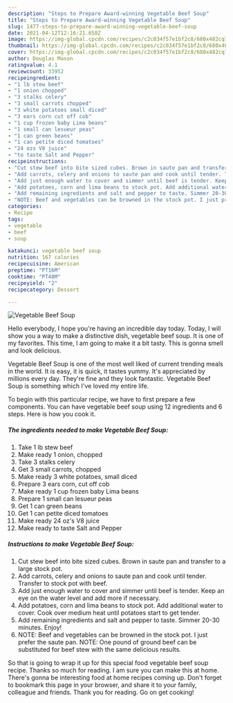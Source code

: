 ```yaml
---
description: "Steps to Prepare Award-winning Vegetable Beef Soup"
title: "Steps to Prepare Award-winning Vegetable Beef Soup"
slug: 1477-steps-to-prepare-award-winning-vegetable-beef-soup
date: 2021-04-12T12:16:21.658Z
image: https://img-global.cpcdn.com/recipes/c2c034f57e1bf2c8/680x482cq70/vegetable-beef-soup-recipe-main-photo.jpg
thumbnail: https://img-global.cpcdn.com/recipes/c2c034f57e1bf2c8/680x482cq70/vegetable-beef-soup-recipe-main-photo.jpg
cover: https://img-global.cpcdn.com/recipes/c2c034f57e1bf2c8/680x482cq70/vegetable-beef-soup-recipe-main-photo.jpg
author: Douglas Mason
ratingvalue: 4.1
reviewcount: 33952
recipeingredient:
- "1 lb stew beef"
- "1 onion chopped"
- "3 stalks celery"
- "3 small carrots chopped"
- "3 white potatoes small diced"
- "3 ears corn cut off cob"
- "1 cup frozen baby Lima beans"
- "1 small can lesueur peas"
- "1 can green beans"
- "1 can petite diced tomatoes"
- "24 ozs V8 juice"
- "to taste Salt and Pepper"
recipeinstructions:
- "Cut stew beef into bite sized cubes. Brown in saute pan and transfer to a large stock pot."
- "Add carrots, celery and onions to saute pan and cook until tender. Transfer to stock pot with beef."
- "Add just enough water to cover and simmer until beef is tender. Keep an eye on the water level and add more if necessary."
- "Add potatoes, corn and lima beans to stock pot. Add additional water to cover. Cook over medium heat until potatoes start to get tender."
- "Add remaining ingredients and salt and pepper to taste. Simmer 20-30 minutes. Enjoy!"
- "NOTE: Beef and vegetables can be browned in the stock pot. I just prefer the saute pan. NOTE: One pound of ground beef can be substituted for beef stew with the same delicious results."
categories:
- Recipe
tags:
- vegetable
- beef
- soup

katakunci: vegetable beef soup 
nutrition: 167 calories
recipecuisine: American
preptime: "PT16M"
cooktime: "PT48M"
recipeyield: "2"
recipecategory: Dessert

---
```



![Vegetable Beef Soup](https://img-global.cpcdn.com/recipes/c2c034f57e1bf2c8/680x482cq70/vegetable-beef-soup-recipe-main-photo.jpg)

Hello everybody, I hope you're having an incredible day today. Today, I will show you a way to make a distinctive dish, vegetable beef soup. It is one of my favorites. This time, I am going to make it a bit tasty. This is gonna smell and look delicious.

Vegetable Beef Soup is one of the most well liked of current trending meals in the world. It is easy, it is quick, it tastes yummy. It's appreciated by millions every day. They're fine and they look fantastic. Vegetable Beef Soup is something which I've loved my entire life.




To begin with this particular recipe, we have to first prepare a few components. You can have vegetable beef soup using 12 ingredients and 6 steps. Here is how you cook it.

<!--inarticleads1-->

##### The ingredients needed to make Vegetable Beef Soup:

1. Take 1 lb stew beef
1. Make ready 1 onion, chopped
1. Take 3 stalks celery
1. Get 3 small carrots, chopped
1. Make ready 3 white potatoes, small diced
1. Prepare 3 ears corn, cut off cob
1. Make ready 1 cup frozen baby Lima beans
1. Prepare 1 small can lesueur peas
1. Get 1 can green beans
1. Get 1 can petite diced tomatoes
1. Make ready 24 oz&#39;s V8 juice
1. Make ready to taste Salt and Pepper




<!--inarticleads2-->

##### Instructions to make Vegetable Beef Soup:

1. Cut stew beef into bite sized cubes. Brown in saute pan and transfer to a large stock pot.
1. Add carrots, celery and onions to saute pan and cook until tender. Transfer to stock pot with beef.
1. Add just enough water to cover and simmer until beef is tender. Keep an eye on the water level and add more if necessary.
1. Add potatoes, corn and lima beans to stock pot. Add additional water to cover. Cook over medium heat until potatoes start to get tender.
1. Add remaining ingredients and salt and pepper to taste. Simmer 20-30 minutes. Enjoy!
1. NOTE: Beef and vegetables can be browned in the stock pot. I just prefer the saute pan. NOTE: One pound of ground beef can be substituted for beef stew with the same delicious results.




So that is going to wrap it up for this special food vegetable beef soup recipe. Thanks so much for reading. I am sure you can make this at home. There's gonna be interesting food at home recipes coming up. Don't forget to bookmark this page in your browser, and share it to your family, colleague and friends. Thank you for reading. Go on get cooking!
